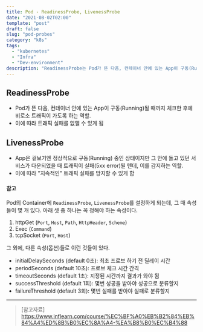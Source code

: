 ```yaml
---
title: Pod - ReadinessProbe, LivenessProbe
date: "2021-08-02T02:00"
template: "post"
draft: false
slug: "pod-probes"
category: "k8s"
tags:
  - "kubernetes"
  - "Infra"
  - "Dev-environment"
description: "ReadinessProbe는 Pod가 뜬 다음, 컨테이너 안에 있는 App이 구동(Running)될 때까지 체크한 후에 비로소 트래픽이 가도록 해주고, LivenessProbe는 서비스가 다운되었을 때 트래픽이 실패(5xx error)될 텐데, 이를 감지하여 지속적인 트래픽 실패를 방지해준다."
---
```


## ReadinessProbe
- Pod가 뜬 다음, 컨테이너 안에 있는 App이 구동(Running)될 때까지 체크한 후에 비로소 트래픽이 가도록 하는 역할.
- 이에 따라 트래픽 실패를 없앨 수 있게 됨

## LivenessProbe
- App은 겉보기엔 정상적으로 구동(Running) 중인 상태이지만 그 안에 돌고 있던 서비스가 다운되었을 때 트래픽이 실패(5xx error)될 텐데, 이를 감지하는 역할.
- 이에 따라 "지속적인" 트래픽 실패를 방지할 수 있게 함

#### 참고
Pod의 Container에 `ReadinessProbe`, `LivenessProbe`를 설정하게 되는데, 그 때 속성들이 몇 개 있다. 
아래 셋 중 하나는 꼭 정해야 하는 속성이다.

1. httpGet (`Port`, `Host`, `Path`, `HttpHeader`, `Scheme`)
2. Exec (`Command`)
3. tcpSocket (`Port`, `Host`)

그 외에, 다른 속성(옵션)들로 이런 것들이 있다. 

- initialDelaySeconds (default 0초): 최초 프로브 하기 전 딜레이 시간
- periodSeconds (default 10초): 프로브 체크 시간 간격
- timeoutSeconds (default 1초): 지정된 시간까지 결과가 와야 됨
- successThreshold (default 1회): 몇번 성공을 받아야 성공으로 분류할지
- failureThreshold (default 3회): 몇번 실패를 받아야 실패로 분류할지

---

> [참고자료]  
> https://www.inflearn.com/course/%EC%BF%A0%EB%B2%84%EB%84%A4%ED%8B%B0%EC%8A%A4-%EA%B8%B0%EC%B4%88  
  